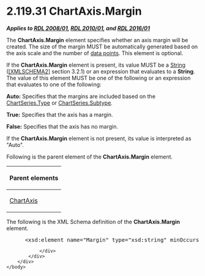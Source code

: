 <html dir="LTR" xmlns:mshelp="http://msdn.microsoft.com/mshelp" xmlns:ddue="http://ddue.schemas.microsoft.com/authoring/2003/5" xmlns:xlink="http://www.w3.org/1999/xlink" xmlns:tool="http://www.microsoft.com/tooltip">
    <head>
        <meta http-equiv="Content-Type" content="text/html; CHARSET=utf-8"></meta>
        <meta name="save" content="history"></meta>
        <title>2.119.31 ChartAxis.Margin</title>
        <xml>
            <mshelp:toctitle title="2.119.31 ChartAxis.Margin"></mshelp:toctitle>
            <mshelp:rltitle title="[MS-RDL]: ChartAxis.Margin"></mshelp:rltitle>
            <mshelp:keyword index="A" term="4fdfa05f-22d5-4226-ab41-37dbe59d964d"></mshelp:keyword>
            <mshelp:attr name="DCSext.ContentType" value="open specification"></mshelp:attr>
            <mshelp:attr name="AssetID" value="4fdfa05f-22d5-4226-ab41-37dbe59d964d"></mshelp:attr>
            <mshelp:attr name="TopicType" value="kbRef"></mshelp:attr>
            <mshelp:attr name="DCSext.Title" value="[MS-RDL]: ChartAxis.Margin" />
        </xml>
    </head>
    <body>
        <div id="header">
            <h1 class="heading">2.119.31 ChartAxis.Margin</h1>
        </div>
        <div id="mainSection">
            <div id="mainBody">
                <div id="allHistory" class="saveHistory"></div>
                <div id="sectionSection0" class="section" name="collapseableSection">
                    

<p><b><i>Applies to </i></b><a href="1e855f94-4617-47e4-b89e-0856c6cb420f.html"><b><i>RDL 2008/01</i></b></a><b><i>,
</i></b><a href="3428e690-a348-4ec7-8a6a-8efb42d2cdee.html"><b><i>RDL 2010/01</i></b></a><b><i>,
and </i></b><a href="52ce3983-2bfc-4e72-9359-42aaf5fe4509.html"><b><i>RDL 2016/01</i></b></a></p>

<p>The <b>ChartAxis.Margin</b> element specifies whether an
axis margin will be created. The size of the margin MUST be automatically
generated based on the axis scale and the number of <a href="b2482b3f-74ab-4ca8-a9e5-c07955011743.html#gt_cf31915d-9d25-4dbb-abc7-e78f60626dc4">data points</a>. This element
is optional. </p>

<p>If the <b>ChartAxis.Margin</b> element is present, its value
MUST be a <a href="1ed81ef3-a683-45e3-aaad-bd2bbe71bc3d.html">String</a> (<a href="https://go.microsoft.com/fwlink/?LinkId=90610">[XMLSCHEMA2]</a> section
3.2.1) or an expression that evaluates to a <b>String</b>. The value of this
element MUST be one of the following or an expression that evaluates to one of
the following:</p>

<p><b>Auto:</b> Specifies that the margins are included
based on the <a href="d4c74852-ecd9-4eb7-90ae-705a369963fe.html">ChartSeries.Type</a>
or <a href="4b2b5c6a-16e8-4996-b095-513b2bec5a15.html">ChartSeries.Subtype</a>.</p>

<p><b>True:</b> Specifies that the axis has a margin.</p>

<p><b>False:</b> Specifies that the axis has no margin.</p>

<p>If the <b>ChartAxis.Margin</b> element is not present, its
value is interpreted as &quot;Auto&quot;.</p>

<p>Following is the parent element of the <b>ChartAxis.Margin</b>
element.</p>

<table>
 <thead>
  <tr>
   <th>
   <p>Parent elements</p>
   </th>
  </tr>
 </thead>
 <tr>
  <td>
  <p><a href="0c19f1cb-ef68-4c28-a2d0-8601b7fd0f32.html">ChartAxis</a></p>
  </td>
 </tr>
</table>

<p>The following is the XML Schema definition of the <b>ChartAxis.Margin</b>
element.</p>

<dl>
<dd>
<div><pre> &lt;xsd:element name=&quot;Margin&quot; type=&quot;xsd:string&quot; minOccurs=&quot;0&quot; /&gt;
</pre></div>
</dd></dl>


                </div>
            </div>
        </div>
    </body>
</html>